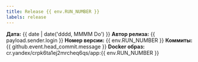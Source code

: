 ```yaml
---
title: Release {{ env.RUN_NUMBER }}
labels: release
---
```

**Дата:** {{ date | date('dddd, MMMM Do') }}
**Автор релиза:** {{ payload.sender.login }}
**Номер версии:** {{ env.RUN_NUMBER }}
**Коммиты:**
{{ github.event.head_commit.message }}
**Docker образ:**
cr.yandex/crpk6ta1ej2mrcheq6qs/app:{{ env.RUN_NUMBER }}

